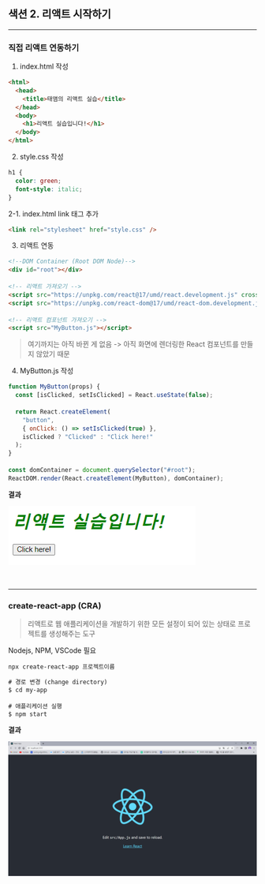 ## 색션 2. 리액트 시작하기

---

### 직접 리액트 연동하기

1. index.html 작성

```HTML
<html>
  <head>
    <title>태앰의 리액트 실습</title>
  </head>
  <body>
    <h1>리액트 실습입니다!</h1>
  </body>
</html>
```

2. style.css 작성

```css
h1 {
  color: green;
  font-style: italic;
}
```

2-1. index.html link 태그 추가

```html
<link rel="stylesheet" href="style.css" />
```

3. 리액트 연동

```html
<!--DOM Container (Root DOM Node)-->
<div id="root"></div>

<!-- 리액트 가져오기 -->
<script src="https://unpkg.com/react@17/umd/react.development.js" crossorigin></script>
<script src="https://unpkg.com/react-dom@17/umd/react-dom.development.js" crossorigin></script>

<!-- 리액트 컴포넌트 가져오기 -->
<script src="MyButton.js"></script>
```

> 여기까지는 아직 바뀐 게 없음 -> 아직 화면에 렌더링한 React 컴포넌트를 만들지 않았기 때문

4. MyButton.js 작성

```javascript
function MyButton(props) {
  const [isClicked, setIsClicked] = React.useState(false);

  return React.createElement(
    "button",
    { onClick: () => setIsClicked(true) },
    isClicked ? "Clicked" : "Click here!"
  );
}

const domContainer = document.querySelector("#root");
ReactDOM.render(React.createElement(MyButton), domContainer);
```

**결과**

![결과](./%EC%83%89%EC%85%982%20%EC%8B%A4%EC%8A%B5/result.PNG)

</br>

---

### create-react-app (CRA)

> 리액트로 웹 애플리케이션을 개발하기 위한 모든 설정이 되어 있는 상태로 프로젝트를 생성해주는 도구

Nodejs, NPM, VSCode 필요

```
npx create-react-app 프로젝트이름
```

```
# 경로 변경 (change directory)
$ cd my-app

# 애플리케이션 실행
$ npm start
```

**결과**

![결과](./%EC%83%89%EC%85%982%20%EC%8B%A4%EC%8A%B5/react-app-result.PNG)
